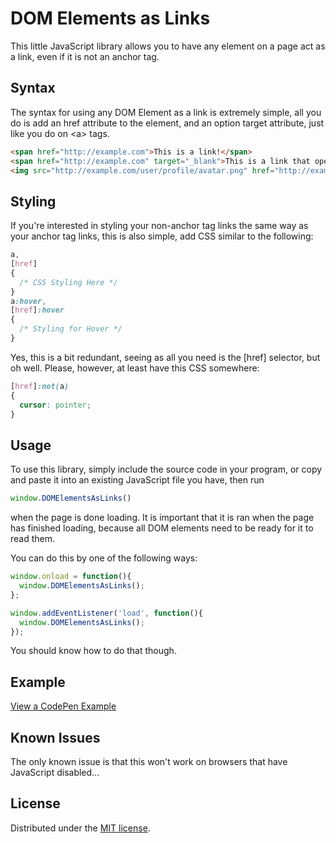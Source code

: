 # DOM Elements as Links
This little JavaScript library allows you to have any element on a page act as a link, even if it is not an anchor tag.

## Syntax
The syntax for using any DOM Element as a link is extremely simple, all you do is add an href attribute to the element, and an option target attribute, just like you do on &lt;a&gt; tags.
```html
<span href="http://example.com">This is a link!</span>
<span href="http://example.com" target="_blank">This is a link that opens in a new tab!</span>
<img src="http://example.com/user/profile/avatar.png" href="http://example.com/user/profile">
```

## Styling
If you're interested in styling your non-anchor tag links the same way as your anchor tag links, this is also simple, add CSS similar to the following:
```css
a,
[href]
{
  /* CSS Styling Here */
}
a:hover,
[href]:hover
{
  /* Styling for Hover */
}
```
Yes, this is a bit redundant, seeing as all you need is the [href] selector, but oh well.
Please, however, at least have this CSS somewhere:
```css
[href]:not(a)
{
  cursor: pointer;
}
```
## Usage
To use this library, simply include the source code in your program, or copy and paste it into an existing JavaScript file you have, then run
```javascript
window.DOMElementsAsLinks()
```
when the page is done loading. It is important that it is ran when the page has finished loading, because all DOM elements need to be ready for it to read them.

You can do this by one of the following ways:
```javascript
window.onload = function(){
  window.DOMElementsAsLinks();
};

```
```javascript
window.addEventListener('load', function(){
  window.DOMElementsAsLinks();
});
```
You should know how to do that though.

## Example
[View a CodePen Example](http://codepen.io/mwrouse/pen/aNZxJJ/)

## Known Issues 
The only known issue is that this won't work on browsers that have JavaScript disabled...

## License
Distributed under the [MIT license](https://raw.githubusercontent.com/mwrouse/dom-elements-as-links-javascript/master/LICENSE).
